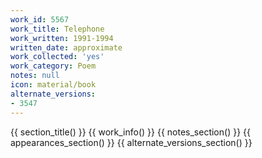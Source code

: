 ```yaml
---
work_id: 5567
work_title: Telephone
work_written: 1991-1994
written_date: approximate
work_collected: 'yes'
work_category: Poem
notes: null
icon: material/book
alternate_versions:
- 3547
---
```


{{ section_title() }}
{{ work_info() }}
{{ notes_section() }}
{{ appearances_section() }}
{{ alternate_versions_section() }}
